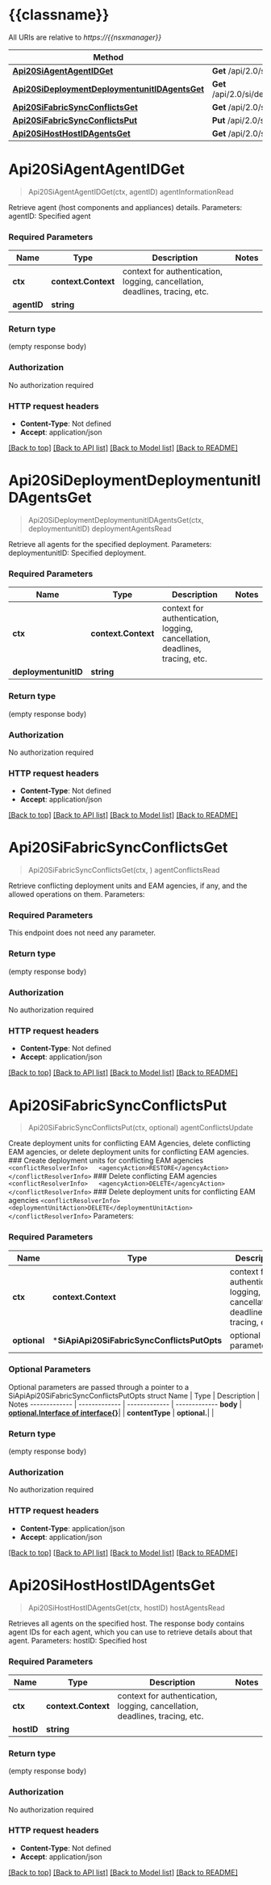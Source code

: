 # {{classname}}

All URIs are relative to *https://{{nsxmanager}}*

Method | HTTP request | Description
------------- | ------------- | -------------
[**Api20SiAgentAgentIDGet**](SiApi.md#Api20SiAgentAgentIDGet) | **Get** /api/2.0/si/agent/{agentID} | agentInformationRead
[**Api20SiDeploymentDeploymentunitIDAgentsGet**](SiApi.md#Api20SiDeploymentDeploymentunitIDAgentsGet) | **Get** /api/2.0/si/deployment/{deploymentunitID}/agents | deploymentAgentsRead
[**Api20SiFabricSyncConflictsGet**](SiApi.md#Api20SiFabricSyncConflictsGet) | **Get** /api/2.0/si/fabric/sync/conflicts | agentConflictsRead
[**Api20SiFabricSyncConflictsPut**](SiApi.md#Api20SiFabricSyncConflictsPut) | **Put** /api/2.0/si/fabric/sync/conflicts | agentConflictsUpdate
[**Api20SiHostHostIDAgentsGet**](SiApi.md#Api20SiHostHostIDAgentsGet) | **Get** /api/2.0/si/host/{hostID}/agents | hostAgentsRead

# **Api20SiAgentAgentIDGet**
> Api20SiAgentAgentIDGet(ctx, agentID)
agentInformationRead

Retrieve agent (host components and appliances) details.   Parameters:  agentID: Specified agent  

### Required Parameters

Name | Type | Description  | Notes
------------- | ------------- | ------------- | -------------
 **ctx** | **context.Context** | context for authentication, logging, cancellation, deadlines, tracing, etc.
  **agentID** | **string**|  | 

### Return type

 (empty response body)

### Authorization

No authorization required

### HTTP request headers

 - **Content-Type**: Not defined
 - **Accept**: application/json

[[Back to top]](#) [[Back to API list]](../README.md#documentation-for-api-endpoints) [[Back to Model list]](../README.md#documentation-for-models) [[Back to README]](../README.md)

# **Api20SiDeploymentDeploymentunitIDAgentsGet**
> Api20SiDeploymentDeploymentunitIDAgentsGet(ctx, deploymentunitID)
deploymentAgentsRead

Retrieve all agents for the specified deployment.  Parameters:  deploymentunitID: Specified deployment.  

### Required Parameters

Name | Type | Description  | Notes
------------- | ------------- | ------------- | -------------
 **ctx** | **context.Context** | context for authentication, logging, cancellation, deadlines, tracing, etc.
  **deploymentunitID** | **string**|  | 

### Return type

 (empty response body)

### Authorization

No authorization required

### HTTP request headers

 - **Content-Type**: Not defined
 - **Accept**: application/json

[[Back to top]](#) [[Back to API list]](../README.md#documentation-for-api-endpoints) [[Back to Model list]](../README.md#documentation-for-models) [[Back to README]](../README.md)

# **Api20SiFabricSyncConflictsGet**
> Api20SiFabricSyncConflictsGet(ctx, )
agentConflictsRead

Retrieve conflicting deployment units and EAM agencies, if any, and the allowed operations on them.   Parameters:  

### Required Parameters
This endpoint does not need any parameter.

### Return type

 (empty response body)

### Authorization

No authorization required

### HTTP request headers

 - **Content-Type**: Not defined
 - **Accept**: application/json

[[Back to top]](#) [[Back to API list]](../README.md#documentation-for-api-endpoints) [[Back to Model list]](../README.md#documentation-for-models) [[Back to README]](../README.md)

# **Api20SiFabricSyncConflictsPut**
> Api20SiFabricSyncConflictsPut(ctx, optional)
agentConflictsUpdate

Create deployment units for conflicting EAM Agencies, delete conflicting EAM agencies, or delete deployment units for conflicting EAM agencies.  ### Create deployment units for conflicting EAM agencies  ``` <conflictResolverInfo>   <agencyAction>RESTORE</agencyAction> </conflictResolverInfo> ```  ### Delete conflicting EAM agencies  ``` <conflictResolverInfo>   <agencyAction>DELETE</agencyAction> </conflictResolverInfo> ```  ### Delete deployment units for conflicting EAM agencies  ``` <conflictResolverInfo>   <deploymentUnitAction>DELETE</deploymentUnitAction> </conflictResolverInfo> ```   Parameters:  

### Required Parameters

Name | Type | Description  | Notes
------------- | ------------- | ------------- | -------------
 **ctx** | **context.Context** | context for authentication, logging, cancellation, deadlines, tracing, etc.
 **optional** | ***SiApiApi20SiFabricSyncConflictsPutOpts** | optional parameters | nil if no parameters

### Optional Parameters
Optional parameters are passed through a pointer to a SiApiApi20SiFabricSyncConflictsPutOpts struct
Name | Type | Description  | Notes
------------- | ------------- | ------------- | -------------
 **body** | [**optional.Interface of interface{}**](interface{}.md)|  | 
 **contentType** | **optional.**|  | 

### Return type

 (empty response body)

### Authorization

No authorization required

### HTTP request headers

 - **Content-Type**: application/json
 - **Accept**: application/json

[[Back to top]](#) [[Back to API list]](../README.md#documentation-for-api-endpoints) [[Back to Model list]](../README.md#documentation-for-models) [[Back to README]](../README.md)

# **Api20SiHostHostIDAgentsGet**
> Api20SiHostHostIDAgentsGet(ctx, hostID)
hostAgentsRead

Retrieves all agents on the specified host. The response body contains agent IDs for each agent, which you can use to retrieve details about that agent.   Parameters:  hostID: Specified host  

### Required Parameters

Name | Type | Description  | Notes
------------- | ------------- | ------------- | -------------
 **ctx** | **context.Context** | context for authentication, logging, cancellation, deadlines, tracing, etc.
  **hostID** | **string**|  | 

### Return type

 (empty response body)

### Authorization

No authorization required

### HTTP request headers

 - **Content-Type**: Not defined
 - **Accept**: application/json

[[Back to top]](#) [[Back to API list]](../README.md#documentation-for-api-endpoints) [[Back to Model list]](../README.md#documentation-for-models) [[Back to README]](../README.md)

